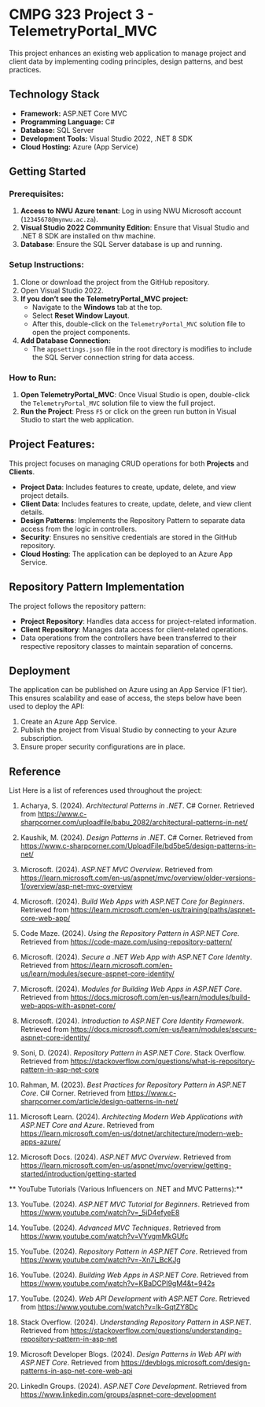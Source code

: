
# CMPG 323 Project 3 - TelemetryPortal_MVC
This project enhances an existing web application to manage project and client data by implementing coding principles, design patterns, and best practices.

## Technology Stack
- **Framework:** ASP.NET Core MVC
- **Programming Language:** C#
- **Database:** SQL Server
- **Development Tools:** Visual Studio 2022, .NET 8 SDK
- **Cloud Hosting:** Azure (App Service)

## Getting Started

### Prerequisites:
1. **Access to NWU Azure tenant**: Log in using NWU Microsoft account (`12345678@mynwu.ac.za`).
2. **Visual Studio 2022 Community Edition**: Ensure that Visual Studio and .NET 8 SDK are installed on thw machine.
3. **Database**: Ensure the SQL Server database is up and running.

### Setup Instructions:
1. Clone or download the project from the GitHub repository.
2. Open Visual Studio 2022.
3. **If you don’t see the TelemetryPortal_MVC project:**
   - Navigate to the **Windows** tab at the top.
   - Select **Reset Window Layout**.
   - After this, double-click on the `TelemetryPortal_MVC` solution file to open the project components.
4. **Add Database Connection:**
   - The `appsettings.json` file in the root directory is modifies to include the SQL Server connection string for data access.

### How to Run:
1. **Open TelemetryPortal_MVC**: Once Visual Studio is open, double-click the `TelemetryPortal_MVC` solution file to view the full project.
2. **Run the Project**: Press `F5` or click on the green run button in Visual Studio to start the web application.

## Project Features:
This project focuses on managing CRUD operations for both **Projects** and **Clients**.

- **Project Data**: Includes features to create, update, delete, and view project details.
- **Client Data**: Includes features to create, update, delete, and view client details.
- **Design Patterns**: Implements the Repository Pattern to separate data access from the logic in controllers.
- **Security**: Ensures no sensitive credentials are stored in the GitHub repository.
- **Cloud Hosting**: The application can be deployed to an Azure App Service.

## Repository Pattern Implementation
The project follows the repository pattern:
- **Project Repository**: Handles data access for project-related information.
- **Client Repository**: Manages data access for client-related operations.
- Data operations from the controllers have been transferred to their respective repository classes to maintain separation of concerns.

## Deployment
The application can be published on Azure using an App Service (F1 tier). This ensures scalability and ease of access, the steps below have been used to deploy the API:
1. Create an Azure App Service.
2. Publish the project from Visual Studio by connecting to your Azure subscription.
3. Ensure proper security configurations are in place.



## Reference 
List Here is a list of references used throughout the project:

1. Acharya, S. (2024). *Architectural Patterns in .NET*. C# Corner. Retrieved from https://www.c-sharpcorner.com/uploadfile/babu_2082/architectural-patterns-in-net/

2. Kaushik, M. (2024). *Design Patterns in .NET*. C# Corner. Retrieved from https://www.c-sharpcorner.com/UploadFile/bd5be5/design-patterns-in-net/

3. Microsoft. (2024). *ASP.NET MVC Overview*. Retrieved from https://learn.microsoft.com/en-us/aspnet/mvc/overview/older-versions-1/overview/asp-net-mvc-overview

4. Microsoft. (2024). *Build Web Apps with ASP.NET Core for Beginners*. Retrieved from https://learn.microsoft.com/en-us/training/paths/aspnet-core-web-app/

5. Code Maze. (2024). *Using the Repository Pattern in ASP.NET Core*. Retrieved from https://code-maze.com/using-repository-pattern/

6. Microsoft. (2024). *Secure a .NET Web App with ASP.NET Core Identity*. Retrieved from https://learn.microsoft.com/en-us/learn/modules/secure-aspnet-core-identity/

7. Microsoft. (2024). *Modules for Building Web Apps in ASP.NET Core*. Retrieved from https://docs.microsoft.com/en-us/learn/modules/build-web-apps-with-aspnet-core/

8. Microsoft. (2024). *Introduction to ASP.NET Core Identity Framework*. Retrieved from https://docs.microsoft.com/en-us/learn/modules/secure-aspnet-core-identity/

9. Soni, D. (2024). *Repository Pattern in ASP.NET Core*. Stack Overflow. Retrieved from https://stackoverflow.com/questions/what-is-repository-pattern-in-asp-net-core

10. Rahman, M. (2023). *Best Practices for Repository Pattern in ASP.NET Core*. C# Corner. Retrieved from https://www.c-sharpcorner.com/article/design-patterns-in-net/

11. Microsoft Learn. (2024). *Architecting Modern Web Applications with ASP.NET Core and Azure*. Retrieved from https://learn.microsoft.com/en-us/dotnet/architecture/modern-web-apps-azure/

12. Microsoft Docs. (2024). *ASP.NET MVC Overview*. Retrieved from https://learn.microsoft.com/en-us/aspnet/mvc/overview/getting-started/introduction/getting-started

** YouTube Tutorials (Various Influencers on .NET and MVC Patterns):**

13. YouTube. (2024). *ASP.NET MVC Tutorial for Beginners*. Retrieved from https://www.youtube.com/watch?v=_5iD4efyeE8

14. YouTube. (2024). *Advanced MVC Techniques*. Retrieved from https://www.youtube.com/watch?v=VYvgmMkGUfc

15. YouTube. (2024). *Repository Pattern in ASP.NET Core*. Retrieved from https://www.youtube.com/watch?v=-Xn7i_BcKJg

16. YouTube. (2024). *Building Web Apps in ASP.NET Core*. Retrieved from https://www.youtube.com/watch?v=KBaDCPl9gM4&t=942s

17. YouTube. (2024). *Web API Development with ASP.NET Core*. Retrieved from https://www.youtube.com/watch?v=lk-GqtZY8Dc

18. Stack Overflow. (2024). *Understanding Repository Pattern in ASP.NET*. Retrieved from https://stackoverflow.com/questions/understanding-repository-pattern-in-asp-net

19. Microsoft Developer Blogs. (2024). *Design Patterns in Web API with ASP.NET Core*. Retrieved from https://devblogs.microsoft.com/design-patterns-in-asp-net-core-web-api

20. LinkedIn Groups. (2024). *ASP.NET Core Development*. Retrieved from https://www.linkedin.com/groups/aspnet-core-development


